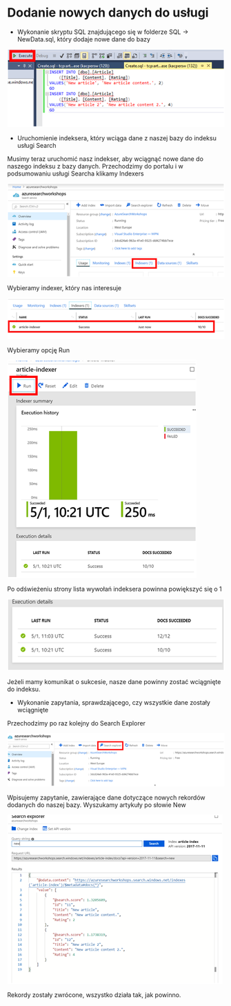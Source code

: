 # Dodanie nowych danych do usługi

* Wykonanie skryptu SQL znajdującego się w folderze SQL -&gt; NewData.sql, który dodaje nowe dane do bazy

![](../../.gitbook/assets/image%20%2847%29.png)

* Uruchomienie indeksera, który wciąga dane z naszej bazy do indeksu usługi Search

Musimy teraz uruchomić nasz indekser, aby wciągnąć nowe dane do naszego indeksu z bazy danych. Przechodzimy do portalu i w podsumowaniu usługi Searcha klikamy Indexers

![](../../.gitbook/assets/image%20%2883%29.png)

Wybieramy indexer, który nas interesuje

![](../../.gitbook/assets/image%20%2841%29.png)

Wybieramy opcję Run

![](../../.gitbook/assets/image%20%28102%29.png)

Po odświeżeniu strony lista wywołań indeksera powinna powiększyć się o 1

![](../../.gitbook/assets/image%20%2870%29.png)

Jeżeli mamy komunikat o sukcesie, nasze dane powinny zostać wciągnięte do indeksu.

* Wykonanie zapytania, sprawdzającego, czy wszystkie dane zostały wciągnięte

Przechodzimy po raz kolejny do Search Explorer

![](../../.gitbook/assets/image%20%2850%29.png)

Wpisujemy zapytanie, zawierające dane dotyczące nowych rekordów dodanych do naszej bazy. Wyszukamy artykuły po słowie New

![](../../.gitbook/assets/image%20%2888%29.png)

Rekordy zostały zwrócone, wszystko działa tak, jak powinno.

